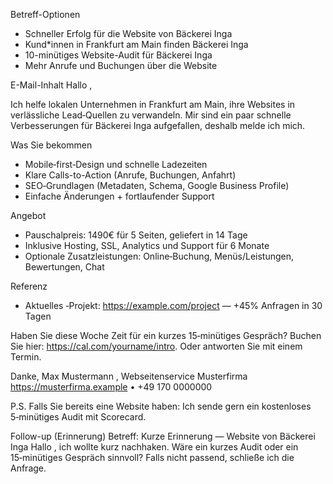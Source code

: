Betreff-Optionen
- Schneller Erfolg für die Website von Bäckerei Inga
- Kund*innen in Frankfurt am Main finden Bäckerei Inga
- 10-minütiges Website-Audit für Bäckerei Inga
- Mehr Anrufe und Buchungen über die Website

E-Mail-Inhalt
Hallo ,

Ich helfe lokalen Unternehmen in Frankfurt am Main, ihre Websites in verlässliche Lead‑Quellen zu verwandeln. Mir sind ein paar schnelle Verbesserungen für Bäckerei Inga aufgefallen, deshalb melde ich mich.

Was Sie bekommen
- Mobile‑first‑Design und schnelle Ladezeiten
- Klare Calls-to-Action (Anrufe, Buchungen, Anfahrt)
- SEO‑Grundlagen (Metadaten, Schema, Google Business Profile)
- Einfache Änderungen + fortlaufender Support

Angebot
- Pauschalpreis: 1490€ für 5 Seiten, geliefert in 14 Tage
- Inklusive Hosting, SSL, Analytics und Support für 6 Monate
- Optionale Zusatzleistungen: Online‑Buchung, Menüs/Leistungen, Bewertungen, Chat

Referenz
- Aktuelles ‑Projekt: https://example.com/project — +45% Anfragen in 30 Tagen

Haben Sie diese Woche Zeit für ein kurzes 15‑minütiges Gespräch? Buchen Sie hier: https://cal.com/yourname/intro. Oder antworten Sie mit einem Termin.

Danke,
Max Mustermann
, Webseitenservice Musterfirma
https://musterfirma.example • +49 170 0000000

P.S. Falls Sie bereits eine Website haben: Ich sende gern ein kostenloses 5‑minütiges Audit mit Scorecard.

Follow-up (Erinnerung)
Betreff: Kurze Erinnerung — Website von Bäckerei Inga
Hallo , ich wollte kurz nachhaken. Wäre ein kurzes Audit oder ein 15‑minütiges Gespräch sinnvoll? Falls nicht passend, schließe ich die Anfrage.

